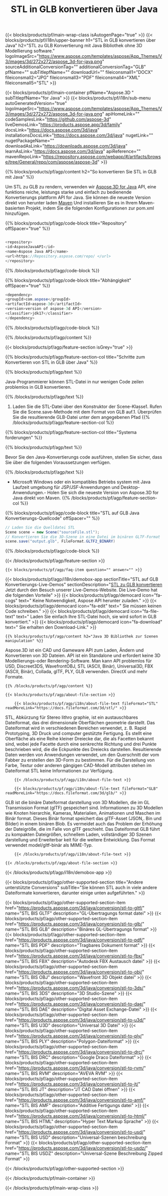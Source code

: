 ﻿---
title: STL in GLB konvertieren über Java
weight: 530
url: /de/java/conversion/stl-to-glb/ 
description: Beispiel für Java Konvertierungs code für STL-Format in GLB-Datei. Verwenden Sie diesen Beispielcode, um STL in GLB innerhalb einer Web-oder Desktop-Java-basierten Anwendung zu konvertieren.
---
{{< blocks/products/pf/main-wrap-class isAutogenPage="true" >}}
{{< blocks/products/pf/i18n/upper-banner h1="STL in GLB konvertieren über Java" h2="STL zu GLB Konvertierung mit Java Bibliothek ohne 3D Modellierung software." logoImageSrc="https://www.aspose.com/templates/aspose/App_Themes/V3/images/3d/272x272/aspose_3d-for-java.png" sourceAdditionalConversionTag="" additionalConversionTag="GLB" pfName="" subTitlepfName="" downloadUrl="" fileiconsmall1="DOCX" fileiconsmall2="JPG" fileiconsmall3="PDF" fileiconsmall4="XML" fileiconsmall5="STL" >}}

{{< blocks/products/pf/main-container pfName="Aspose.3D " subTitlepfName="for Java" >}}
{{< blocks/products/pf/i18n/sub-menu autoGeneratedVersion="true" logoImageSrc="https://www.aspose.com/templates/aspose/App_Themes/V3/images/3d/272x272/aspose_3d-for-java.png" apiHomeLink="" codeSamplesLink="https://github.com/aspose-3d" liveDemosLink="https://products.aspose.app/3d/family" docsLink="https://docs.aspose.com/3d/java" installationsDocsLink="https://docs.aspose.com/3d/java" nugetLink="" nugetPackageName="" downloadAsLink="https://downloads.aspose.com/3d/java" learnAsLink="https://docs.aspose.com/3d/java" apiReference="" mavenRepoLink="https://repository.aspose.com/webapp/#/artifacts/browse/tree/General/repo/com/aspose/aspose-3d" >}}

{{% blocks/products/pf/agp/content h2="So konvertieren Sie STL in GLB mit Java" %}}

 Um STL zu GLB zu rendern, verwenden wir
 [Aspose.3D for Java](https://products.aspose.com/3d/java) 
 API, eine funktions reiche, leistungs starke und einfach zu bedienende Konvertierungs plattform API for Java. Sie können die neueste Version direkt von herunter laden
 [Maven](https://repository.aspose.com/webapp/#/artifacts/browse/tree/General/repo/com/aspose/aspose-3d) 
 Und installieren Sie es in Ihrem Maven-basierten Projekt, indem Sie die folgenden Konfigurationen zur pom.xml hinzufügen.

{{% blocks/products/pf/agp/code-block title="Repository" offSpacer="true" %}}

```cs

<repository>
<id>AsposeJavaAPI</id>
<name>Aspose Java API</name>
<url>https://Repository.aspose.com/repo/ </url>
</repository>


```

{{% /blocks/products/pf/agp/code-block %}}

{{% blocks/products/pf/agp/code-block title="Abhängigkeit" offSpacer="true" %}}

```cs
<dependency>
<groupId>com.aspose</groupId>
<artifactId>aspose-3d</artifactId>
<version>version of aspose-3d API</version>
<classifier>jdk17</classifier>
</dependency>


```

{{% /blocks/products/pf/agp/code-block %}}

{{% /blocks/products/pf/agp/content %}}

{{< blocks/products/pf/agp/feature-section isGrey="true" >}}

{{% blocks/products/pf/agp/feature-section-col title="Schritte zum Konvertieren von STL in GLB über Java" %}}

{{% blocks/products/pf/agp/text %}}

 Java-Programmierer können STL-Datei in nur wenigen Code zeilen problemlos in GLB konvertieren.

{{% /blocks/products/pf/agp/text %}}

1. Laden Sie die STL-Datei über den Konstruktor der Scene-Klasse1. Rufen Sie die Scene.save-Methode mit dem Format von GLB auf.1. Überprüfen Sie die resultierende GLB-Datei unter dem angegebenen Pfad
{{% /blocks/products/pf/agp/feature-section-col %}}

{{% blocks/products/pf/agp/feature-section-col title="Systema forderungen" %}}

{{% blocks/products/pf/agp/text %}}

 Bevor Sie den Java-Konvertierungs code ausführen, stellen Sie sicher, dass Sie über die folgenden Voraussetzungen verfügen.

{{% /blocks/products/pf/agp/text %}}

- Microsoft Windows oder ein kompatibles Betriebs system mit Java Laufzeit umgebung für JSP/JSF-Anwendungen und Desktop-Anwendungen.- Holen Sie sich die neueste Version von Aspose.3D for Java direkt von Maven.
{{% /blocks/products/pf/agp/feature-section-col %}}

{{% blocks/products/pf/agp/code-block title="STL auf GLB Java Konvertierungs-Quellcode" offSpacer="" %}}

```cs
// Laden Sie die Quelldatei STL
Scene scene = new Scene("sourceFile.stl");
// Konvertieren Sie die 3D-Szene in eine Datei im binären GLTF-Format
scene.save("output.glb", FileFormat.GLTF2_BINARY)

```

{{% /blocks/products/pf/agp/code-block %}}

{{< /blocks/products/pf/agp/feature-section >}}

    {{< blocks/products/pf/agp/faq-item question="" answer="" >}}
 

<!-- aboutfile Starts -->

{{< blocks/products/pf/agp/i18n/demobox-app sectionTitle="STL auf GLB Konvertierungs-Live-Demos" sectionDescription="[STL zu GLB konvertieren](https://products.aspose.app/3d/conversion/stl-to-glb) Jetzt durch den Besuch unserer Live-Demos-Website. Die Live-Demo hat die folgenden Vorteile" >}}
        {{< blocks/products/pf/agp/democard icon="fa-cogs" text=" Keine Notwendigkeit, Aspose API herunter zuladen." >}}
        {{< blocks/products/pf/agp/democard icon="fa-edit" text=" Sie müssen keinen Code schreiben." >}}
        {{< blocks/products/pf/agp/democard icon="fa-file-text" text=" Laden Sie einfach Ihre STL-Datei hoch, sie wird sofort in GLB konvertiert." >}}
        {{< blocks/products/pf/agp/democard icon="fa-download" text=" Sie erhalten den Download-Link." >}}

    {{% blocks/products/pf/agp/content h2="Java 3D Bibliothek zur Szenen manipulation" %}}

 Aspose.3D ist ein CAD und Gameware API zum Laden, Ändern und Konvertieren von 3D Dateien. API ist ein Standalone und erfordert keine 3D Modellierungs-oder Rendering-Software. Man kann API problemlos für USD, Discreet3DS, WavefrontOBJ, STL (ASCII, Binär), Universal3D, FBX (ASCII, Binär), Collada, glTF, PLY, GLB verwenden. DirectX und mehr Formate. 



    {{% /blocks/products/pf/agp/content %}}

    {{< blocks/products/pf/agp/about-file-section >}}

        {{< blocks/products/pf/agp/i18n/about-file-text fileFormat="STL" readMoreLink="https://docs.fileformat.com/3d/stl/" >}}

STL, Abkürzung für Stereo lithro graphie, ist ein austauschbares Dateiformat, das drei dimensionale Oberflächen geometrie darstellt. Das Dateiformat wird in verschiedenen Bereichen verwendet, z. B. Rapid Prototyping, 3D Druck und computer gestützte Fertigung. Es stellt eine Oberfläche als eine Reihe kleiner Dreiecke dar, die als Facetten bekannt sind, wobei jede Facette durch eine senkrechte Richtung und drei Punkte beschrieben wird, die die Eckpunkte des Dreiecks darstellen. Resultierende Daten werden von Anwendungen verwendet, um den Querschnitt der vom Fabber zu erstellen den 3D-Form zu bestimmen. Für die Darstellung von Farbe, Textur oder anderen gängigen CAD-Modell attributen stehen im Dateiformat STL keine Informationen zur Verfügung.

        {{< /blocks/products/pf/agp/i18n/about-file-text >}}

        {{< blocks/products/pf/agp/i18n/about-file-text fileFormat="GLB" readMoreLink="https://docs.fileformat.com/3d/glb/" >}}

GLB ist die binäre Dateiformat darstellung von 3D Modellen, die im GL Transmission Format (glTF) gespeichert sind. Informationen zu 3D Modellen wie Knoten hierarchie, Kameras, Materialien, Animationen und Maschen im Binär format. Dieses Binär format speichert das glTF-Asset (JSON,. Bin und Bilder) in einem binären Blob. Es vermeidet auch das Problem der Erhöhung der Dateigröße, die im Falle von glTF geschieht. Das Dateiformat GLB führt zu kompakten Dateigrößen, schnellem Laden, vollständiger 3D Szenen darstellung und Erweiterbar keit für die weitere Entwicklung. Das Format verwendet model/gltf-binär als MIME-Typ.


        {{< /blocks/products/pf/agp/i18n/about-file-text >}}

    {{< /blocks/products/pf/agp/about-file-section >}}

{{< /blocks/products/pf/agp/i18n/demobox-app >}}

<!-- aboutfile Ends -->

{{< blocks/products/pf/agp/other-supported-section title="Andere unterstützte Conversions" subTitle="Sie können STL auch in viele andere Dateiformate konvertieren, darunter einige unten aufgeführten." >}}

{{< blocks/products/pf/agp/other-supported-section-item href="https://products.aspose.com/3d/java/conversion/stl-to-gltf/" name="STL BIS GLTF" description="GL-Übertragungs format datei" >}}
{{< blocks/products/pf/agp/other-supported-section-item href="https://products.aspose.com/3d/java/conversion/stl-to-glb/" name="STL BIS GLB" description="Binäres GL-Übertragungs format" >}}
{{< blocks/products/pf/agp/other-supported-section-item href="https://products.aspose.com/3d/java/conversion/stl-to-pdf/" name="STL BIS PDF" description="Tragbares Dokument format" >}}
{{< blocks/products/pf/agp/other-supported-section-item href="https://products.aspose.com/3d/java/conversion/stl-to-fbx/" name="STL BIS FBX" description="Autodesk FBX Austausch datei" >}}
{{< blocks/products/pf/agp/other-supported-section-item href="https://products.aspose.com/3d/java/conversion/stl-to-obj/" name="STL BIS OBJ" description="Wavefront 3D Objekt datei" >}}
{{< blocks/products/pf/agp/other-supported-section-item href="https://products.aspose.com/3d/java/conversion/stl-to-3ds/" name="STL BIS 3DS" description="3D Studio-Szene" >}}
{{< blocks/products/pf/agp/other-supported-section-item href="https://products.aspose.com/3d/java/conversion/stl-to-dae/" name="STL BIS DAE" description="Digital Asset Exchange-Datei" >}}
{{< blocks/products/pf/agp/other-supported-section-item href="https://products.aspose.com/3d/java/conversion/stl-to-u3d/" name="STL BIS U3D" description="Universal 3D Datei" >}}
{{< blocks/products/pf/agp/other-supported-section-item href="https://products.aspose.com/3d/java/conversion/stl-to-ply/" name="STL BIS PLY" description="Polygon-Dateiformat" >}}
{{< blocks/products/pf/agp/other-supported-section-item href="https://products.aspose.com/3d/java/conversion/stl-to-drc/" name="STL BIS DRC" description="Google Draco Dateiformat" >}}
{{< blocks/products/pf/agp/other-supported-section-item href="https://products.aspose.com/3d/java/conversion/stl-to-rvm/" name="STL BIS RVM" description="AVEVA RVM" >}}
{{< blocks/products/pf/agp/other-supported-section-item href="https://products.aspose.com/3d/java/conversion/stl-to-jt/" name="STL BIS JT" description="JT CAD Datei öffnen" >}}
{{< blocks/products/pf/agp/other-supported-section-item href="https://products.aspose.com/3d/java/conversion/stl-to-amf/" name="STL BIS AMF" description="Additive Fertigungs datei" >}}
{{< blocks/products/pf/agp/other-supported-section-item href="https://products.aspose.com/3d/java/conversion/stl-to-html/" name="STL BIS HTML" description="Hyper Text Markup Sprache" >}}
{{< blocks/products/pf/agp/other-supported-section-item href="https://products.aspose.com/3d/java/conversion/stl-to-usd/" name="STL BIS USD" description="Universal-Szenen beschreibung Format" >}}
{{< blocks/products/pf/agp/other-supported-section-item href="https://products.aspose.com/3d/java/conversion/stl-to-usdz/" name="STL BIS USDZ" description="Universal-Szene Beschreibung Zipped Format" >}}

{{< /blocks/products/pf/agp/other-supported-section >}}

{{< /blocks/products/pf/main-container >}}
    
{{< /blocks/products/pf/main-wrap-class >}}